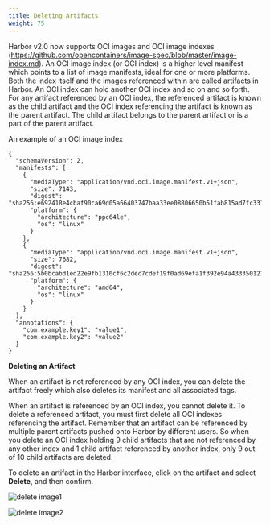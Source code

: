```yaml
---
title: Deleting Artifacts
weight: 75
---
```


Harbor v2.0 now supports OCI images and OCI image indexes (https://github.com/opencontainers/image-spec/blob/master/image-index.md). An OCI image index (or OCI index) is a higher level manifest which points to a list of image manifests, ideal for one or more platforms.  Both the index itself and the images referenced within are called artifacts in Harbor. An OCI index can hold another OCI index and so on and so forth. For any artifact referenced by an OCI index, the referenced artifact is known as the child artifact and the OCI index referencing the artifact is known as the parent artifact. The child artifact belongs to the parent artifact or is a part of the parent artifact.  

An example of an OCI image index 

```
{
  "schemaVersion": 2,
  "manifests": [
    {
      "mediaType": "application/vnd.oci.image.manifest.v1+json",
      "size": 7143,
      "digest": "sha256:e692418e4cbaf90ca69d05a66403747baa33ee08806650b51fab815ad7fc331f",
      "platform": {
        "architecture": "ppc64le",
        "os": "linux"
      }
    },
    {
      "mediaType": "application/vnd.oci.image.manifest.v1+json",
      "size": 7682,
      "digest": "sha256:5b0bcabd1ed22e9fb1310cf6c2dec7cdef19f0ad69efa1f392e94a4333501270",
      "platform": {
        "architecture": "amd64",
        "os": "linux"
      }
    }
  ],
  "annotations": {
    "com.example.key1": "value1",
    "com.example.key2": "value2"
  }
}
```

**Deleting an Artifact**

When an artifact is not referenced by any OCI index, you can delete the artifact freely which also deletes its manifest and all associated tags. 

When an artifact is referenced by an OCI index, you cannot delete it.  To delete a referenced artifact, you must first delete all OCI indexes referencing the artifact. Remember that an artifact can be referenced by multiple parent artifacts pushed onto Harbor by different users.  So when you delete an OCI index holding 9 child artifacts that are not referenced by any other index and 1 child artifact referenced by another index, only 9 out of 10 child artifacts are deleted.

To delete an artifact in the Harbor interface, click on the artifact and select **Delete**, and then confirm.  

![delete image1](../../../img/deleteimage1.png)

![delete image2](../../../img/deleteimage2.png)

